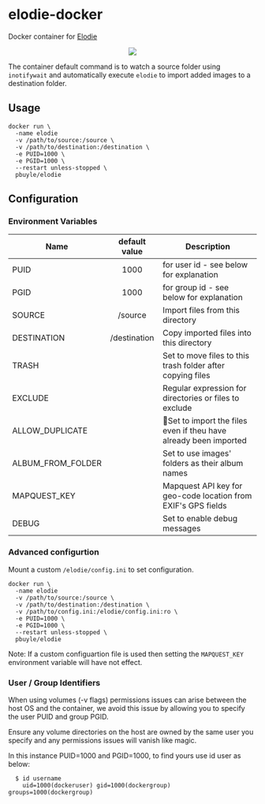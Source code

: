 # elodie-docker

Docker container for [Elodie](https://github.com/jmathai/elodie)

<p align="center"><img src ="https://raw.githubusercontent.com/jmathai/elodie/master/creative/logo@300x.png" /></p>


The container default command is to watch a source folder using `inotifywait` and automatically execute `elodie` to import added images to a destination folder. 

## Usage

```
docker run \
  -name elodie
  -v /path/to/source:/source \
  -v /path/to/destination:/destination \
  -e PUID=1000 \
  -e PGID=1000 \
  --restart unless-stopped \
  pbuyle/elodie
```

## Configuration

### Environment Variables

| Name                         | default value | Description
| ---------------------------- |:-------------:| -----------
| PUID                         | 1000          | for user id - see below for explanation
| PGID                         | 1000          | for group id - see below for explanation
| SOURCE                       | /source       | Import files from this directory
| DESTINATION                  | /destination  | Copy imported files into this directory
| TRASH                        |               | Set to move files to this trash folder after copying files
| EXCLUDE                      |               | Regular expression for directories or files to exclude
| ALLOW_DUPLICATE              |               | Set to import the files even if theu have already been imported
| ALBUM_FROM_FOLDER            |               | Set to use images' folders as their album names
| MAPQUEST_KEY                 |               | Mapquest API key for geo-code location from EXIF's GPS fields
| DEBUG                        |               | Set to enable debug messages

### Advanced configurtion

Mount a custom `/elodie/config.ini` to set configuration.

```
docker run \
  -name elodie
  -v /path/to/source:/source \
  -v /path/to/destination:/destination \
  -v /path/to/config.ini:/elodie/config.ini:ro \
  -e PUID=1000 \
  -e PGID=1000 \
  --restart unless-stopped \
  pbuyle/elodie
```

Note: If a custom configuartion file is used then setting the `MAPQUEST_KEY` environment variable will have not effect.

### User / Group Identifiers

When using volumes (-v flags) permissions issues can arise between the host OS and the container, we avoid this issue by allowing you to specify the user PUID and group PGID.

Ensure any volume directories on the host are owned by the same user you specify and any permissions issues will vanish like magic.

In this instance PUID=1000 and PGID=1000, to find yours use id user as below:
```
  $ id username
    uid=1000(dockeruser) gid=1000(dockergroup) groups=1000(dockergroup)
```